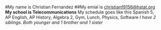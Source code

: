 #My name is Christian Fernandez
##My emial is christianf9156@hstat.org
**My school is Telecommunications**
My schedule goes like this Spanish 5, AP English, AP History, Algebra 2, Gym, Lunch, Physics, Software
_I have 2 siblings. Both younger and 1 brother and 1 sister_